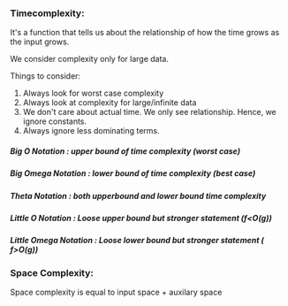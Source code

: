 ### Timecomplexity:
It's a function that tells us about the relationship of how the time grows as the input grows.

We consider complexity only for large data.

Things to consider:
1. Always look for worst case complexity
2. Always look at complexity for large/infinite data
3. We don't care about actual time. We only see relationship. Hence, we ignore constants.
4. Always ignore less dominating terms.

##### Big O Notation : upper bound of time complexity (worst case)
##### Big Omega Notation : lower bound of time complexity (best case)
##### Theta Notation : both upperbound and lower bound time complexity
##### Little O Notation : Loose upper bound but stronger statement (f<O(g))
##### Little Omega Notation : Loose lower bound but stronger statement ( f>O(g))

### Space Complexity:

Space complexity is equal to input space + auxilary space
